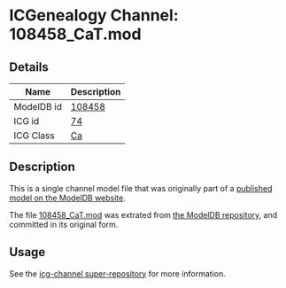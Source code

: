 # ICGenealogy Channel: 108458\_CaT.mod

## Details

Name | Description
---- | -----------
ModelDB id | [108458](http://senselab.med.yale.edu/ModelDB/ShowModel.cshtml?model=108458)
ICG id | [74](http://icg.neurotheory.ox.ac.uk/channels/3/74)
ICG Class | [Ca](http://icg.neurotheory.ox.ac.uk/channels/3)

## Description

This is a single channel model file that was originally part of a [published model on the ModelDB website](http://senselab.med.yale.edu/mModelDB/ShowModel.cshtml?model=108458).

The file [108458\_CaT.mod](108458_CaT.mod) was extrated from [the ModelDB repository](http://senselab.med.yale.edu/ModelDB/ShowModel.cshtml?model=108458), and committed in its original form.

## Usage

See the [icg-channel super-repository](https://github.com/icgenealogy/icg-channels) for more information.